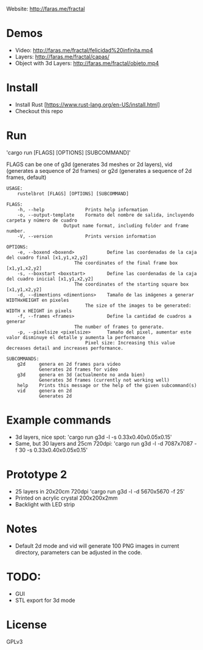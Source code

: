 Website: http://faras.me/fractal

# Demos
* Video: http://faras.me/fractal/felicidad%20infinita.mp4
* Layers: http://faras.me/fractal/capas/
* Object with 3d Layers: http://faras.me/fractal/objeto.mp4


# Install
* Install Rust [https://www.rust-lang.org/en-US/install.html]
* Checkout this repo

# Run
'cargo run [FLAGS] [OPTIONS] [SUBCOMMAND]'

FLAGS can be one of g3d (generates 3d meshes or 2d layers), vid (generates a sequence of 2d frames) or g2d (generates a sequence of 2d frames, default)

```
USAGE:
    rustelbrot [FLAGS] [OPTIONS] [SUBCOMMAND]

FLAGS:
    -h, --help               Prints help information
    -o, --output-template    Formato del nombre de salida, incluyendo carpeta y número de cuadro
    			     Output name format, including folder and frame number.
    -V, --version            Prints version information

OPTIONS:
    -e, --boxend <boxend>            Define las coordenadas de la caja del cuadro final [x1,y1,x2,y2]
    		 		     The coordinates of the final frame box [x1,y1,x2,y2]
    -s, --boxstart <boxstart>        Define las coordenadas de la caja del cuadro inicial [x1,y1,x2,y2]
    		   		     The coordinates of the starting square box [x1,y1,x2,y2]
    -d, --dimentions <dimentions>    Tamaño de las imágenes a generar WIDTHxHEIGHT en pixeles
    		     		     The size of the images to be generated: WIDTH x HEIGHT in pixels
    -f, --frames <frames>            Define la cantidad de cuadros a generar
    		 		     The number of frames to generate.
    -p, --pixelsize <pixelsize>      Tamaño del pixel, aumentar este valor disminuye el detalle y aumenta la performance
    		    		     Pixel size: Increasing this value decreases detail and increases performance.

SUBCOMMANDS:
    g2d     genera en 2d frames para video
    	    Generates 2d frames for video
    g3d     genera en 3d (actualmente no anda bien)
    	    Generates 3d frames (currently not working well)
    help    Prints this message or the help of the given subcommand(s)
    vid     genera en 2d
    	    Generates 2d
```


# Example commands
* 3d layers, nice spot: 'cargo run g3d -l -s 0.33x0.40x0.05x0.15'
* Same, but 30 layers and 25cm 720dpi: 'cargo run g3d -l -d 7087x7087 -f 30  -s 0.33x0.40x0.05x0.15'

# Prototype 2
* 25 layers in 20x20cm 720dpi 'cargo run g3d -l -d 5670x5670 -f 25'
* Printed on acrylic crystal 200x200x2mm
* Backlight with LED strip

# Notes
* Default 2d mode and vid will generate 100 PNG images in current directory, parameters can be adjusted in the code.

# TODO:
- GUI
- STL export for 3d mode

# License
GPLv3
